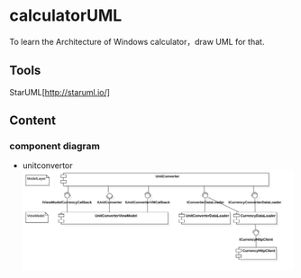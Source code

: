 # calculatorUML
To learn the Architecture of Windows calculator，draw UML for that.

## Tools
 
StarUML[http://staruml.io/]

## Content

### component diagram
- unitconvertor ![Unitconvertor](img/UnitConvertor.png)
